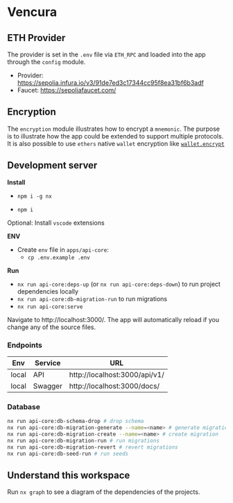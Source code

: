 # Vencura

## ETH Provider

The provider is set in the `.env` file via `ETH_RPC` and loaded into the app through the `config` module.

- Provider: https://sepolia.infura.io/v3/91de7ed3c17344cc95f8ea31bf6b3adf
- Faucet: https://sepoliafaucet.com/

## Encryption

The `encryption` module illustrates how to encrypt a `mnemonic`. The purpose is to illustrate how the app could be extended to support multiple protocols. It is also possible to use `ethers` native `wallet` encryption like [`wallet.encrypt`](https://docs.ethers.org/v5/api/signer/#Wallet-encrypt)

## Development server

**Install**

- `npm i -g nx`

- `npm i`

Optional:
Install `vscode` extensions

**ENV**

- Create `env` file in `apps/api-core`:
  - `cp .env.example .env`

**Run**

- `nx run api-core:deps-up` (or `nx run api-core:deps-down`) to run project dependencies locally
- `nx run api-core:db-migration-run` to run migrations
- `nx run api-core:serve`

Navigate to http://localhost:3000/. The app will automatically reload if you change any of the source files.

### Endpoints

| Env   | Service | URL                           |
| ----- | ------- | ----------------------------- |
| local | API     | http://localhost:3000/api/v1/ |
| local | Swagger | http://localhost:3000/docs/   |

### Database

```bash
nx run api-core:db-schema-drop # drop schema
nx run api-core:db-migration-generate --name=<name> # generate migration (after entity change)
nx run api-core:db-migration-create --name=<name> # create migration
nx run api-core:db-migration-run # run migrations
nx run api-core:db-migration-revert # revert migrations
nx run api-core:db-seed-run # run seeds
```

## Understand this workspace

Run `nx graph` to see a diagram of the dependencies of the projects.
